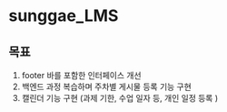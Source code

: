 # sunggae_LMS
## 목표
1. footer 바를 포함한 인터페이스 개선
2. 백엔드 과정 복습하며 주차별 게시물 등록 기능 구현
3. 캘린더 기능 구현 (과제 기한, 수업 일자 등, 개인 일정 등록 )
